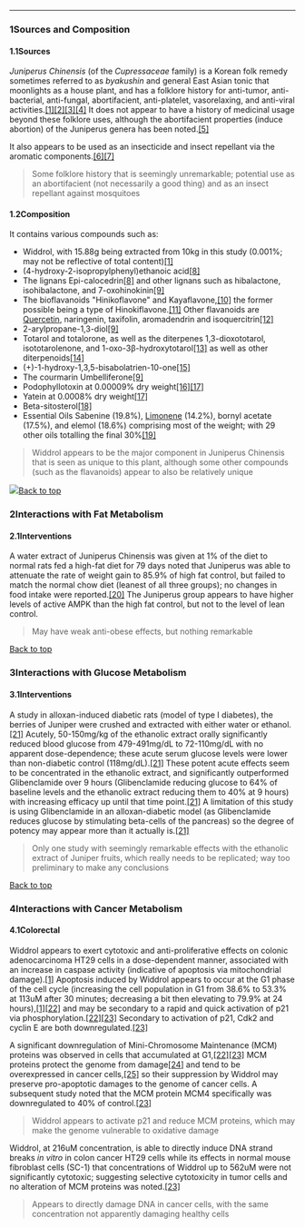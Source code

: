 





---


### 1Sources and Composition

#### 1.1Sources


*Juniperus Chinensis* (of the *Cupressaceae* family) is a Korean folk remedy sometimes referred to as *byakushin* and general East Asian tonic that moonlights as a house plant, and has a folklore history for anti-tumor, anti-bacterial, anti-fungal, abortifacient, anti-platelet, vasorelaxing, and anti-viral activities.[[1]](#ref1)[[2]](#ref2)[[3]](#ref3)[[4]](#ref4) It does not appear to have a history of medicinal usage beyond these folklore uses, although the abortifacient properties (induce abortion) of the Juniperus genera has been noted.[[5]](#ref5)


It also appears to be used as an insecticide and insect repellant via the aromatic components.[[6]](#ref6)[[7]](#ref7)



> Some folklore history that is seemingly unremarkable; potential use as an abortifacient (not necessarily a good thing) and as an insect repellant against mosquitoes


#### 1.2Composition


It contains various compounds such as:


* Widdrol, with 15.88g being extracted from 10kg in this study (0.001%; may not be reflective of total content)[[1]](#ref1)
* (4-hydroxy-2-isopropylphenyl)ethanoic acid[[8]](#ref8)
* The lignans Epi-calocedrin[[8]](#ref8) and other lignans such as hibalactone, isohibalactone, and 7-oxohinokinin[[9]](#ref9)
* The bioflavanoids "Hinikoflavone" and Kayaflavone,[[10]](#ref10) the former possible being a type of Hinokiflavone.[[11]](#ref11) Other flavanoids are [Quercetin](/supplements/quercetin/), naringenin, taxifolin, aromadendrin and isoquercitrin[[12]](#ref12)
* 2-arylpropane-1,3-diol[[9]](#ref9)
* Totarol and totalorone, as well as the diterpenes 1,3-dioxototarol, isototarolenone, and 1-oxo-3β-hydroxytotarol[[13]](#ref13) as well as other diterpenoids[[14]](#ref14)
* (+)-1-hydroxy-1,3,5-bisabolatrien-10-one[[15]](#ref15)
* The courmarin Umbelliferone[[9]](#ref9)
* Podophyllotoxin at 0.00009% dry weight[[16]](#ref16)[[17]](#ref17)
* Yatein at 0.0008% dry weight[[17]](#ref17)
* Beta-sitosterol[[18]](#ref18)
* Essential Oils Sabenine (19.8%), [Limonene](/supplements/limonene/) (14.2%), bornyl acetate (17.5%), and elemol (18.6%) comprising most of the weight; with 29 other oils totalling the final 30%[[19]](#ref19)


> Widdrol appears to be the major component in Juniperus Chinensis that is seen as unique to this plant, although some other compounds (such as the flavanoids) appear to also be relatively unique


![](https://2e9be637a5b4415c18c5-5ddb36df15af65ab8482e83373c53fe5.ssl.cf1.rackcdn.com/images/151.png)[Back to top](#c-sources-and-composition)
### 2Interactions with Fat Metabolism

#### 2.1Interventions


A water extract of Juniperus Chinensis was given at 1% of the diet to normal rats fed a high-fat diet for 79 days noted that Juniperus was able to attenuate the rate of weight gain to 85.9% of high fat control, but failed to match the normal chow diet (leanest of all three groups); no changes in food intake were reported.[[20]](#ref20) The Juniperus group appears to have higher levels of active AMPK than the high fat control, but not to the level of lean control.



> May have weak anti-obese effects, but nothing remarkable


[Back to top](#c-interactions-with-fat-metabolism)
### 3Interactions with Glucose Metabolism

#### 3.1Interventions


A study in alloxan-induced diabetic rats (model of type I diabetes), the berries of Juniper were crushed and extracted with either water or ethanol.[[21]](#ref21) Acutely, 50-150mg/kg of the ethanolic extract orally significantly reduced blood glucose from 479-491mg/dL to 72-110mg/dL with no apparent dose-dependence; these acute serum glucose levels were lower than non-diabetic control (118mg/dL).[[21]](#ref21) These potent acute effects seem to be concentrated in the ethanolic extract, and significantly outperformed Glibenclamide over 9 hours (Glibenclamide reducing glucose to 64% of baseline levels and the ethanolic extract reducing them to 40% at 9 hours) with increasing efficacy up until that time point.[[21]](#ref21) A limitation of this study is using Glibenclamide in an alloxan-diabetic model (as Glibenclamide reduces glucose by stimulating beta-cells of the pancreas) so the degree of potency may appear more than it actually is.[[21]](#ref21) 



> Only one study with seemingly remarkable effects with the ethanolic extract of Juniper fruits, which really needs to be replicated; way too preliminary to make any conclusions


[Back to top](#c-interactions-with-glucose-metabolism)
### 4Interactions with Cancer Metabolism

#### 4.1Colorectal


Widdrol appears to exert cytotoxic and anti-proliferative effects on colonic adenocarcinoma HT29 cells in a dose-dependent manner, associated with an increase in caspase activity (indicative of apoptosis via mitochondrial damage).[[1]](#ref1) Apoptosis induced by Widdrol appears to occur at the G1 phase of the cell cycle (increasing the cell population in G1 from 38.6% to 53.3% at 113uM after 30 minutes; decreasing a bit then elevating to 79.9% at 24 hours),[[1]](#ref1)[[22]](#ref22) and may be secondary to a rapid and quick activation of p21 via phosphorylation.[[22]](#ref22)[[23]](#ref23) Secondary to activation of p21, Cdk2 and cyclin E are both downregulated.[[23]](#ref23)


A significant downregulation of Mini-Chromosome Maintenance (MCM) proteins was observed in cells that accumulated at G1,[[22]](#ref22)[[23]](#ref23) MCM proteins protect the genome from damage[[24]](#ref24) and tend to be overexpressed in cancer cells,[[25]](#ref25) so their suppression by Widdrol may preserve pro-apoptotic damages to the genome of cancer cells. A subsequent study noted that the MCM protein MCM4 specifically was downregulated to 40% of control.[[23]](#ref23)



> Widdrol appears to activate p21 and reduce MCM proteins, which may make the genome vulnerable to oxidative damage


Widdrol, at 216uM concentration, is able to directly induce DNA strand breaks *in vitro* in colon cancer HT29 cells while its effects in normal mouse fibroblast cells (SC-1) that concentrations of Widdrol up to 562uM were not significantly cytotoxic; suggesting selective cytotoxicity in tumor cells and no alteration of MCM proteins was noted.[[23]](#ref23)



> Appears to directly damage DNA in cancer cells, with the same concentration not apparently damaging healthy cells

 


